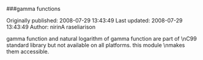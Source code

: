 ###gamma functions

Originally published: 2008-07-29 13:43:49
Last updated: 2008-07-29 13:43:49
Author: nirinA raseliarison

gamma function and natural logarithm of gamma function are part of\nC99 standard library but not available on all platforms. this module\nmakes them accessible.